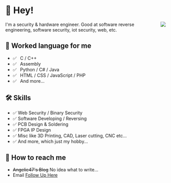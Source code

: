 # 👋 Hey!

<img align="right" src="https://github-readme-stats.vercel.app/api?username=Angelic47&show_icons=true&title_color=ff2686&icon_color=ff2686&text_color=403339&bg_color=ffffff&hide_title=false" />

I'm a security & hardware engineer. Good at software reverse engineering, software security, iot security, web, etc.

## 💬 Worked language for me

- ✅ ⁠ ⁢⁣⁡⁠ ⁢⁣⁡C / C++ 
- ✅ ⁠ ⁢⁣⁡⁠ ⁢⁣⁡Assembly
- ✅ ⁠ ⁢⁣⁡⁠ ⁢⁣⁡Python / C# / Java
- ✅ ⁠ ⁢⁣⁡⁠ ⁢⁣⁡HTML / CSS / JavaScript / PHP
- ✅ ⁠ ⁢⁣⁡⁠ ⁢⁣⁡And more...

## 🛠 Skills

- ✅   Web Security / Binary Security
- ✅   Software Developing / Reversing
- ✅   PCB Design & Soldering
- ✅   FPGA IP Design
- ✅   Misc like 3D Printing, CAD, Laser cutting, CNC etc...
- ✅   And more, which just my hobby...

## 📮 How to reach me

- ~~Angelic47's Blog~~ No idea what to write...
- Email [Follow Up Here](mailto:admin@angelic47.com)

